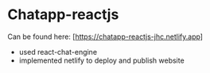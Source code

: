 # Chatapp-reactjs
Can be found here: [https://chatapp-reactjs-jhc.netlify.app]

- used react-chat-engine
- implemented netlify to deploy and publish website